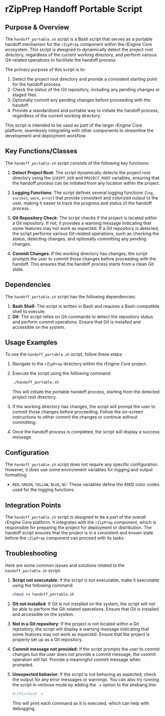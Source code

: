 # rZipPrep Handoff Portable Script

## Purpose & Overview

The `handoff_portable.sh` script is a Bash script that serves as a portable handoff mechanism for the `rZipPrep` component within the rEngine Core ecosystem. This script is designed to dynamically detect the project root directory, regardless of the current working directory, and perform various Git-related operations to facilitate the handoff process.

The primary purpose of this script is to:

1. Detect the project root directory and provide a consistent starting point for the handoff process.
2. Check the status of the Git repository, including any pending changes or staged files.
3. Optionally commit any pending changes before proceeding with the handoff.
4. Provide a standardized and portable way to initiate the handoff process, regardless of the current working directory.

This script is intended to be used as part of the larger rEngine Core platform, seamlessly integrating with other components to streamline the development and deployment workflow.

## Key Functions/Classes

The `handoff_portable.sh` script consists of the following key functions:

1. **Detect Project Root**: The script dynamically detects the project root directory using the `SCRIPT_DIR` and `PROJECT_ROOT` variables, ensuring that the handoff process can be initiated from any location within the project.

1. **Logging Functions**: The script defines several logging functions (`log`, `success`, `warn`, `error`) that provide consistent and colorized output to the user, making it easier to track the progress and status of the handoff process.

1. **Git Repository Check**: The script checks if the project is located within a Git repository. If not, it provides a warning message indicating that some features may not work as expected. If a Git repository is detected, the script performs various Git-related operations, such as checking the status, detecting changes, and optionally committing any pending changes.

1. **Commit Changes**: If the working directory has changes, the script prompts the user to commit those changes before proceeding with the handoff. This ensures that the handoff process starts from a clean Git state.

## Dependencies

The `handoff_portable.sh` script has the following dependencies:

1. **Bash Shell**: The script is written in Bash and requires a Bash-compatible shell to execute.
2. **Git**: The script relies on Git commands to detect the repository status and perform commit operations. Ensure that Git is installed and accessible on the system.

## Usage Examples

To use the `handoff_portable.sh` script, follow these steps:

1. Navigate to the `rZipPrep` directory within the rEngine Core project.
2. Execute the script using the following command:

   ```bash
   ./handoff_portable.sh
   ```

   This will initiate the portable handoff process, starting from the detected project root directory.

1. If the working directory has changes, the script will prompt the user to commit those changes before proceeding. Follow the on-screen instructions to either commit the changes or continue without committing.

1. Once the handoff process is completed, the script will display a success message.

## Configuration

The `handoff_portable.sh` script does not require any specific configuration. However, it does use some environment variables for logging and output formatting:

- `RED`, `GREEN`, `YELLOW`, `BLUE`, `NC`: These variables define the ANSI color codes used for the logging functions.

## Integration Points

The `handoff_portable.sh` script is designed to be a part of the overall rEngine Core platform. It integrates with the `rZipPrep` component, which is responsible for preparing the project for deployment or distribution. The handoff script ensures that the project is in a consistent and known state before the `rZipPrep` component can proceed with its tasks.

## Troubleshooting

Here are some common issues and solutions related to the `handoff_portable.sh` script:

1. **Script not executable**: If the script is not executable, make it executable using the following command:

   ```bash
   chmod +x handoff_portable.sh
   ```

1. **Git not installed**: If Git is not installed on the system, the script will not be able to perform the Git-related operations. Ensure that Git is installed and accessible on the system.

1. **Not in a Git repository**: If the project is not located within a Git repository, the script will display a warning message indicating that some features may not work as expected. Ensure that the project is properly set up as a Git repository.

1. **Commit message not provided**: If the script prompts the user to commit changes but the user does not provide a commit message, the commit operation will fail. Provide a meaningful commit message when prompted.

1. **Unexpected behavior**: If the script is not behaving as expected, check the output for any error messages or warnings. You can also try running the script in verbose mode by adding the `-x` option to the shebang line:

   ```bash
   #!/bin/bash -x
   ```

   This will print each command as it is executed, which can help with debugging.
